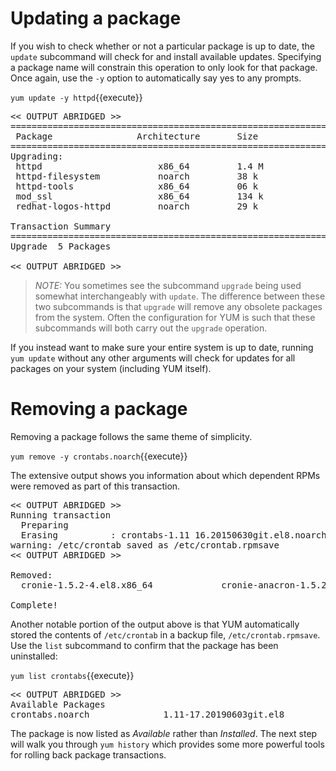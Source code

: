 # Updating a package

If you wish to check whether or not a particular package is up to date, the
`update` subcommand will check for and install available updates. Specifying a
package name will constrain this operation to only look for that package. Once again,
use the `-y` option to automatically say yes to any prompts.

`yum update -y httpd`{{execute}}

<pre class=file>
<< OUTPUT ABRIDGED >>
================================================================================
 Package                Architecture       Size
================================================================================
Upgrading:
 httpd                      x86_64         1.4 M
 httpd-filesystem           noarch         38 k
 httpd-tools                x86_64         06 k
 mod_ssl                    x86_64         134 k
 redhat-logos-httpd         noarch         29 k

Transaction Summary
================================================================================
Upgrade  5 Packages

<< OUTPUT ABRIDGED >>
</pre>

>_NOTE:_ You sometimes see the subcommand `upgrade` being used somewhat interchangeably
with `update`. The difference between these two subcommands is that `upgrade` will
remove any obsolete packages from the system. Often the configuration for YUM
is such that these subcommands will both carry out the `upgrade` operation.  

If you instead want to make sure your entire system is up to date, running
`yum update` without any other arguments will check for updates for all
packages on your system (including YUM itself).

# Removing a package

Removing a package follows the same theme of simplicity.

`yum remove -y crontabs.noarch`{{execute}}

The extensive output shows you information about which dependent RPMs were
removed as part of this transaction.

<pre class=file>
<< OUTPUT ABRIDGED >>
Running transaction
  Preparing
  Erasing          : crontabs-1.11 16.20150630git.el8.noarch
warning: /etc/crontab saved as /etc/crontab.rpmsave
<< OUTPUT ABRIDGED >>

Removed:
  cronie-1.5.2-4.el8.x86_64             cronie-anacron-1.5.2-4.el8.x86_64             crontabs-1.11-16.20150630git.el8.noarch     

Complete!
</pre>

Another notable portion of the output above is that YUM automatically
stored the contents of `/etc/crontab` in a backup file, `/etc/crontab.rpmsave`.
Use the `list` subcommand to confirm that the package has been uninstalled:

`yum list crontabs`{{execute}}

<pre class=file>
<< OUTPUT ABRIDGED >>
Available Packages
crontabs.noarch              1.11-17.20190603git.el8  
</pre>

The package is now listed as _Available_ rather than _Installed_. The next
step will walk you through `yum history` which provides some more powerful
tools for rolling back package transactions.
